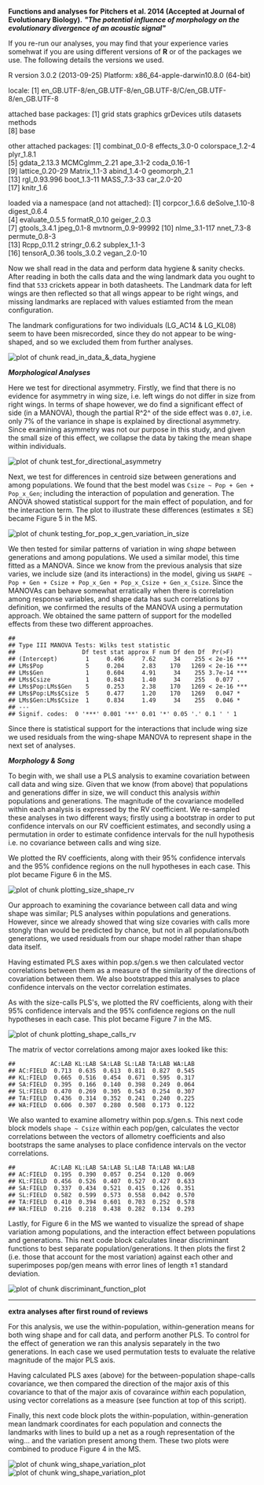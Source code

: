 **Functions and analyses for Pitchers et al. 2014 (Accepted at Journal of Evolutionary Biology).**
***"The potential influence of morphology on the evolutionary divergence of an acoustic signal"***


If you re-run our analyses, you may find that your experience varies somehwat if you are using different versions of **R** or of the packages we use. The following details the versions we used.

R version 3.0.2 (2013-09-25)
Platform: x86_64-apple-darwin10.8.0 (64-bit)

locale:
[1] en_GB.UTF-8/en_GB.UTF-8/en_GB.UTF-8/C/en_GB.UTF-8/en_GB.UTF-8

attached base packages:
[1] grid      stats     graphics  grDevices utils     datasets  methods  
[8] base     

other attached packages:
 [1] combinat_0.0-8   effects_3.0-0    colorspace_1.2-4 plyr_1.8.1      
 [5] gdata_2.13.3     MCMCglmm_2.21    ape_3.1-2        coda_0.16-1     
 [9] lattice_0.20-29  Matrix_1.1-3     abind_1.4-0      geomorph_2.1    
[13] rgl_0.93.996     boot_1.3-11      MASS_7.3-33      car_2.0-20      
[17] knitr_1.6       

loaded via a namespace (and not attached):
 [1] corpcor_1.6.6     deSolve_1.10-8    digest_0.6.4     
 [4] evaluate_0.5.5    formatR_0.10      geiger_2.0.3     
 [7] gtools_3.4.1      jpeg_0.1-8        mvtnorm_0.9-99992
[10] nlme_3.1-117      nnet_7.3-8        permute_0.8-3    
[13] Rcpp_0.11.2       stringr_0.6.2     subplex_1.1-3    
[16] tensorA_0.36      tools_3.0.2       vegan_2.0-10     

Now we shall read in the data and perform data hygiene & sanity checks. After reading in both the calls data and the wing landmark data you ought to find that `533` crickets appear in both datasheets. The Landmark data for left wings are then reflected so that all wings appear to be right wings, and missing landmarks are replaced with values estiamted from the mean configuration. 

The landmark configurations for two individuals (LG_AC14 & LG_KL08) seem to have been misrecorded, since they do not appear to be wing-shaped, and so we excluded them from further analyses.

![plot of chunk read_in_data_&_data_hygiene](figure/read_in_data_&_data_hygiene.png) 

***Morphological Analyses***

Here we test for directional asymmetry. Firstly, we find that there is no evidence for asymmetry in wing size, i.e. left wings do not differ in size from right wings. In terms of shape however, we do find a significant effect of side (in a MANOVA), though the partial R^2^ of the side effect was `0.07`, i.e. only 7% of the variance in shape is explained by directional asymmetry. Since examining asymmetry was not our purpose in this study, and given the small size of this effect, we collapse the data by taking the mean shape within individuals.

![plot of chunk test_for_directional_asymmetry](figure/test_for_directional_asymmetry.png) 

Next, we test for differences in centroid size between generations and among populations. We found that the best model was `Csize ~ Pop + Gen + Pop_x_Gen`; including the interaction of population and generation. The ANOVA showed statistical support for the main effect of population, and for the interaction term. The plot to illustrate these differences (estimates ± SE) became Figure 5 in the MS.

![plot of chunk testing_for_pop_x_gen_variation_in_size](figure/testing_for_pop_x_gen_variation_in_size.png) 

We then tested for similar patterns of variation in wing *shape* between generations and among populations. We used a similar model, this time fitted as a MANOVA. Since we know from the previous analysis that size varies, we include size (and its interactions) in the model, giving us `SHAPE ~ Pop + Gen + Csize + Pop_x_Gen + Pop_x_Csize + Gen_x_Csize`. Since the MANOVAs can behave somewhat erratically when there is correlation among response variables, and shape data has such correlations by definition, we confirmed the results of the MANOVA using a permutation approach. We obtained the same pattern of support for the modelled effects from these two different approaches.




```
## 
## Type III MANOVA Tests: Wilks test statistic
##                   Df test stat approx F num Df den Df  Pr(>F)    
## (Intercept)        1     0.496     7.62     34    255 < 2e-16 ***
## LMs$Pop            5     0.204     2.83    170   1269 < 2e-16 ***
## LMs$Gen            1     0.604     4.91     34    255 3.7e-14 ***
## LMs$Csize          1     0.843     1.40     34    255   0.077 .  
## LMs$Pop:LMs$Gen    5     0.253     2.38    170   1269 < 2e-16 ***
## LMs$Pop:LMs$Csize  5     0.477     1.20    170   1269   0.047 *  
## LMs$Gen:LMs$Csize  1     0.834     1.49     34    255   0.046 *  
## ---
## Signif. codes:  0 '***' 0.001 '**' 0.01 '*' 0.05 '.' 0.1 ' ' 1
```

Since there is statistical support for the interactions that include wing size we used residuals from the wing-shape MANOVA to represent shape in the next set of analyses.

***Morphology & Song***

To begin with, we shall use a PLS analysis to examine covariation between call data and wing size. Given that we know (from above) that populations and generations differ in size, we will conduct this analysis *within* populations and generations. The magnitude of the covariance modelled within each analysis is expressed by the RV coefficient. We re-sampled these analyses in two different ways; firstly using a bootstrap in order to put confidence intervals on our RV coefficient estimates, and secondly using a permutation in order to estimate confidence intervals for the null hypothesis i.e. no covariance between calls and wing size.



We plotted the RV coefficients, along with their 95% confidence intervals and the 95% confidence regions on the null hypotheses in each case. This plot became Figure 6 in the MS.

![plot of chunk plotting_size_shape_rv](figure/plotting_size_shape_rv.png) 

Our approach to examining the covariance between call data and wing shape was similar; PLS analyses within populations and generations. However, since we already showed that wing size covaries with calls more stongly than would be predicted by chance, but not in all populations/both generations, we used residuals from our shape model rather than shape data itself.



Having estimated PLS axes within pop.s/gen.s we then calculated vector correlations between them as a measure of the similarity of the directions of covariation between them. We also bootstrapped this analyses to place confidence intervals on the vector correlation estimates.



As with the size-calls PLS's, we plotted the RV coefficients, along with their 95% confidence intervals and the 95% confidence regions on the null hypotheses in each case. This plot became Figure 7 in the MS.

![plot of chunk plotting_shape_calls_rv](figure/plotting_shape_calls_rv.png) 

The matrix of vector correlations among major axes looked like this:


```
##          AC:LAB KL:LAB SA:LAB SL:LAB TA:LAB WA:LAB
## AC:FIELD  0.713  0.635  0.613  0.811  0.827  0.545
## KL:FIELD  0.665  0.516  0.454  0.671  0.595  0.317
## SA:FIELD  0.395  0.166  0.140  0.398  0.249  0.064
## SL:FIELD  0.470  0.269  0.305  0.543  0.254  0.307
## TA:FIELD  0.436  0.314  0.352  0.241  0.240  0.225
## WA:FIELD  0.606  0.307  0.280  0.508  0.173  0.122
```



We also wanted to examine allometry within pop.s/gen.s. This next code block models `shape ~ Csize` within each pop/gen, calculates the vector correlations between the vectors of allometry coefficients and also bootstraps the same analyses to place confidence intervals on the vector correlations.




```
##          AC:LAB KL:LAB SA:LAB SL:LAB TA:LAB WA:LAB
## AC:FIELD  0.195  0.390  0.057  0.254  0.120  0.069
## KL:FIELD  0.456  0.526  0.407  0.527  0.427  0.633
## SA:FIELD  0.337  0.434  0.521  0.415  0.126  0.351
## SL:FIELD  0.582  0.599  0.573  0.558  0.042  0.570
## TA:FIELD  0.410  0.394  0.601  0.703  0.252  0.578
## WA:FIELD  0.216  0.218  0.438  0.282  0.134  0.293
```

Lastly, for Figure 6 in the MS we wanted to visualize the spread of shape variation among populations, and the interaction effect between populations and generations. This next code block calculates linear discriminant functions to best separate population/generations. It then plots the first 2 (i.e. those that account for the most variation) against each other and superimposes pop/gen means with error lines of length ±1 standard deviation.

![plot of chunk discriminant_function_plot](figure/discriminant_function_plot.png) 

---

**extra analyses after first round of reviews**

For this analysis, we use the within-population, within-generation means for both wing shape and for call data, and perform another PLS. To control for the effect of generation we ran this analysis separately in the two generations. In each case we used permutation tests to evaluate the relative magnitude of the major PLS axis.



Having calculated PLS axes (above) for the between-population shape-calls covariance, we then compared the direction of the major axis of this covariance to that of the major axis of covaraince *within* each population, using vector correlations as a measure (see function at top of this script).



Finally, this next code block plots the within-population, within-generation mean landmark coordinates for each population and connects the landmarks with lines to build up a net as a rough representation of the wing... and the variation present among them. These two plots were combined to produce Figure 4 in the MS.

![plot of chunk wing_shape_variation_plot](figure/wing_shape_variation_plot1.png) ![plot of chunk wing_shape_variation_plot](figure/wing_shape_variation_plot2.png) 

